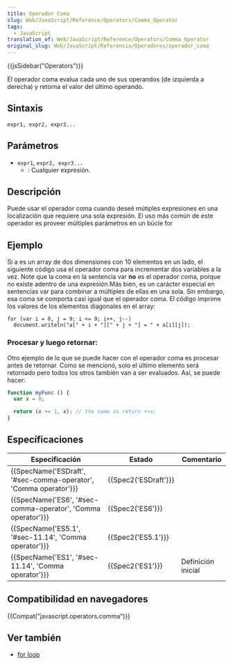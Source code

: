 ```yaml
---
title: Operador Coma
slug: Web/JavaScript/Reference/Operators/Comma_Operator
tags:
  - JavaScript
translation_of: Web/JavaScript/Reference/Operators/Comma_Operator
original_slug: Web/JavaScript/Referencia/Operadores/operador_coma
---
```


{{jsSidebar("Operators")}}

El operador coma evalua cada uno de sus operandos (de izquierda a derecha) y retorna el valor del último operando.

## Sintaxis

```
expr1, expr2, expr3...
```

## Parámetros

- `expr1`, `expr2, expr3...`
  - : Cualquier expresión.

## Descripción

Puede usar el operador coma cuando deseé mútiples expresiones en una localización que requiere una sola expresión. El uso más común de este operador es proveer múltiples parámetros en un búcle for

## Ejemplo

Si a es un array de dos dimensiones con 10 elementos en un lado, el siguiente código usa el operador coma para incrementar dos variables a la vez. Note que la coma en la sentencia var **no** es el operador coma, porque no existe adentro de una expresión.Más bien, es un carácter especial en sentencias var para combinar a múltiples de ellas en una sola. Sin embargo, esa coma se comporta casi igual que el operador coma. El código imprime los valores de los elementos diagonales en el array:

```
for (var i = 0, j = 9; i <= 9; i++, j--)
  document.writeln("a[" + i + "][" + j + "] = " + a[i][j]);
```

### Procesar y luego retornar:

Otro ejemplo de lo que se puede hacer con el operador coma es procesar antes de retornar. Como se mencionó, solo el último elemento será retornado pero todos los otros también van a ser evaluados. Así, se puede hacer:

```js
function myFunc () {
  var x = 0;

  return (x += 1, x); // the same as return ++x;
}
```

## Específicaciones

| Especificación                                                                       | Estado                       | Comentario         |
| ------------------------------------------------------------------------------------ | ---------------------------- | ------------------ |
| {{SpecName('ESDraft', '#sec-comma-operator', 'Comma operator')}} | {{Spec2('ESDraft')}} |                    |
| {{SpecName('ES6', '#sec-comma-operator', 'Comma operator')}}     | {{Spec2('ES6')}}         |                    |
| {{SpecName('ES5.1', '#sec-11.14', 'Comma operator')}}             | {{Spec2('ES5.1')}}     |                    |
| {{SpecName('ES1', '#sec-11.14', 'Comma operator')}}                 | {{Spec2('ES1')}}         | Definición inicial |

## Compatibilidad en navegadores

{{Compat("javascript.operators.comma")}}

## Ver también

- [for loop](/es/docs/Web/JavaScript/Reference/Statements/for)
